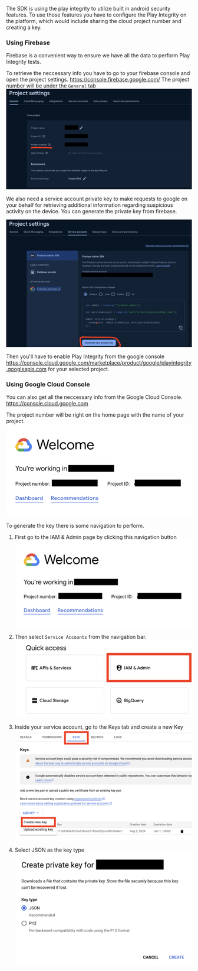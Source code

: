 The SDK is using the play integrity to utilize built in android security features. To use those features you have to configure the Play Integrity on the platform, which would include sharing the cloud project number and creating a key.

### Using Firebase

Firebase is a convenient way to ensure we have all the data to perform Play Integrity tests.

To retrieve the neccessary info you have to go to your firebase console and open the project settings. <https://console.firebase.google.com/>
The project number will be under the `General` tab
![Firebase project settings](images/android/firebase_project_settings.png)

We also need a service account private key to make requests to google on your behalf for retrieving additional information regarding suspicious activity on the device. You can generate the private key from firebase.

![Generage Private Key in Firebase](images/android/firebase_generate_private_key.png)

Then you'll have to enable Play Integrity from the google console
<https://console.cloud.google.com/marketplace/product/google/playintegrity.googleapis.com> for your selected project.

### Using Google Cloud Console

You can also get all the neccessary info from the Google Cloud Console. <https://console.cloud.google.com>

The project number will be right on the home page with the name of your project.
![Google cloud console home](images/android/google_cloud_console_home.png)

To generate the key there is some navigation to perform.

1. First go to the IAM & Admin page by clicking this navigation button
![Google cloud console quick navigation](images/android/google_cloud_console_home.png)

2. Then select `Service Accounts` from the navigation bar.
![Service accounts](images/android/google_cloud_iam_service_accounts.png)

3. Inside your service account, go to the Keys tab and create a new Key
![Create key](images/android/google_cloud_service_account_key.png)

4. Select JSON as the key type
![Select JSON Key](images/android/google_cloud_service_create_key.png)

